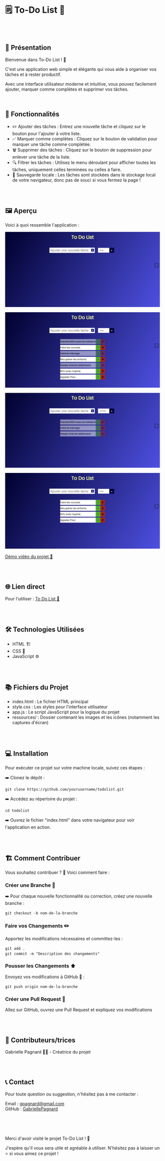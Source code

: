 # 🗒️ To-Do List 🎯
<br>
<br>

## 📜 Présentation

Bienvenue dans To-Do List ! 🌟    

C'est une application web simple et élégante qui vous aide à organiser vos tâches et à rester productif.   

Avec une interface utilisateur moderne et intuitive, vous pouvez facilement ajouter, marquer comme complètes et supprimer vos tâches.

<br>

## 🚀 Fonctionnalités

- ✏️ Ajouter des tâches : Entrez une nouvelle tâche et cliquez sur le bouton pour l'ajouter à votre liste.   
- ✅ Marquer comme complètes : Cliquez sur le bouton de validation pour marquer une tâche comme complétée.   
- 🗑️ Supprimer des tâches : Cliquez sur le bouton de suppression pour enlever une tâche de la liste.   
- 🔍 Filtrer les tâches : Utilisez le menu déroulant pour afficher toutes les tâches, uniquement celles terminées ou celles à faire.   
- 💾 Sauvegarde locale : Les tâches sont stockées dans le stockage local de votre navigateur, donc pas de souci si vous fermez la page !   
  
<br>
<br>

## 🖼️ Aperçu

Voici à quoi ressemble l'application :   

![screenshot vierge](ressources/screenshot_vierge.jpg)

![screenshot taches](ressources/screenshot_certaines_taches_finies.jpg)

![screenshot terminées](ressources/screenshot_filtrage_taches_terminéées.jpg)

![screenshot à faire](ressources/screenshot_filtrage_taches_a_faire.jpg)

[Démo vidéo du projet 🎥](https://www.youtube.com/watch?v=gEExBbF6ERY)

<br>
<br>

## 🌐 Lien direct

Pour l'utiliser : [To Do List 🙌](https://gabriellepagnard.github.io/ToDoList.github.io/)   

<br>
<br>

## 🛠️ Technologies Utilisées

- HTML 🏗️    
- CSS 🎨   
- JavaScript ⚙️   

<br>
<br>

## 📚 Fichiers du Projet

- index.html : Le fichier HTML principal   
- style.css : Les styles pour l'interface utilisateur   
- app.js : Le script JavaScript pour la logique du projet    
- ressources/ : Dossier contenant les images et les icônes (notamment les captures d'écran)   

<br>
<br>

## 💻 Installation

Pour exécuter ce projet sur votre machine locale, suivez ces étapes :   

➡️ Clonez le dépôt :   

`git clone https://github.com/yourusername/todolist.git`   

➡️ Accédez au répertoire du projet :   

`cd todolist`   

➡️ Ouvrez le fichier "index.html" dans votre navigateur pour voir l'application en action.   

<br>
<br>

## 🏗️ Comment Contribuer

Vous souhaitez contribuer ? 🎉 Voici comment faire :   

### Créer une Branche 🌿

➡️ Pour chaque nouvelle fonctionnalité ou correction, créez une nouvelle branche :   

`git checkout -b nom-de-la-branche`   

### Faire vos Changements ✏️   

Apportez les modifications nécessaires et committez-les :   

`git add .`   
`git commit -m "Description des changements"`   

### Pousser les Changements ⬆️   

Envoyez vos modifications à GitHub 📨 :

`git push origin nom-de-la-branche`   

### Créer une Pull Request 🔄   

Allez sur GitHub, ouvrez une Pull Request et expliquez vos modifications   

<br>
<br>

## 🤝 Contributeurs/trices

Gabrielle Pagnard 🧑‍💻 - Créatrice du projet

<br>
<br>

## 📞 Contact

Pour toute question ou suggestion, n'hésitez pas à me contacter :   

Email : gpagnard@gmail.com   
GitHub : [GabriellePagnard](https://github.com/GabriellePagnard)     

<br>
<br>
<br>

Merci d'avoir visité le projet To-Do List ! 🚀   

J'espère qu'il vous sera utile et agréable à utiliser. N'hésitez pas à laisser un ⭐ si vous aimez ce projet !